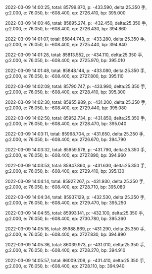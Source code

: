 2022-03-09 14:00:25, total: 85799.870, p: -433.590, delta:25.350 手, g:2.000, e: 76.050, b: -608.400, ep: 2726.410, bp: 395.000

2022-03-09 14:00:46, total: 85895.274, p: -432.450, delta:25.350 手, g:2.000, e: 76.050, b: -608.400, ep: 2726.430, bp: 394.860

2022-03-09 14:01:07, total: 85844.743, p: -433.280, delta:25.350 手, g:2.000, e: 76.050, b: -608.400, ep: 2725.440, bp: 394.840

2022-03-09 14:01:28, total: 85813.552, p: -434.110, delta:25.350 手, g:2.000, e: 76.050, b: -608.400, ep: 2725.970, bp: 395.010

2022-03-09 14:01:48, total: 85848.144, p: -433.080, delta:25.350 手, g:2.000, e: 76.050, b: -608.400, ep: 2727.800, bp: 395.110

2022-03-09 14:02:09, total: 85790.747, p: -433.990, delta:25.350 手, g:2.000, e: 76.050, b: -608.400, ep: 2728.410, bp: 395.300

2022-03-09 14:02:30, total: 85955.989, p: -431.200, delta:25.350 手, g:2.000, e: 76.050, b: -608.400, ep: 2729.440, bp: 395.080

2022-03-09 14:02:50, total: 85952.734, p: -431.850, delta:25.350 手, g:2.000, e: 76.050, b: -608.400, ep: 2728.470, bp: 395.040

2022-03-09 14:03:11, total: 85968.704, p: -431.650, delta:25.350 手, g:2.000, e: 76.050, b: -608.400, ep: 2726.670, bp: 394.790

2022-03-09 14:03:32, total: 85959.578, p: -431.790, delta:25.350 手, g:2.000, e: 76.050, b: -608.400, ep: 2727.890, bp: 394.960

2022-03-09 14:03:53, total: 85947.860, p: -431.630, delta:25.350 手, g:2.000, e: 76.050, b: -608.400, ep: 2729.410, bp: 395.130

2022-03-09 14:04:14, total: 85927.267, p: -431.930, delta:25.350 手, g:2.000, e: 76.050, b: -608.400, ep: 2728.710, bp: 395.080

2022-03-09 14:04:34, total: 85937.129, p: -432.530, delta:25.350 手, g:2.000, e: 76.050, b: -608.400, ep: 2729.470, bp: 395.250

2022-03-09 14:04:55, total: 85993.141, p: -432.100, delta:25.350 手, g:2.000, e: 76.050, b: -608.400, ep: 2730.780, bp: 395.360

2022-03-09 14:05:16, total: 85988.869, p: -431.290, delta:25.350 手, g:2.000, e: 76.050, b: -608.400, ep: 2727.830, bp: 394.890

2022-03-09 14:05:36, total: 86039.973, p: -431.010, delta:25.350 手, g:2.000, e: 76.050, b: -608.400, ep: 2728.270, bp: 394.910

2022-03-09 14:05:57, total: 86009.209, p: -431.410, delta:25.350 手, g:2.000, e: 76.050, b: -608.400, ep: 2728.110, bp: 394.940